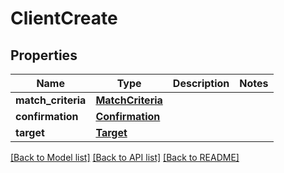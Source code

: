 # ClientCreate

## Properties
Name | Type | Description | Notes
------------ | ------------- | ------------- | -------------
**match_criteria** | [**MatchCriteria**](MatchCriteria.md) |  | 
**confirmation** | [**Confirmation**](Confirmation.md) |  | 
**target** | [**Target**](Target.md) |  | 

[[Back to Model list]](../README.md#documentation-for-models) [[Back to API list]](../README.md#documentation-for-api-endpoints) [[Back to README]](../README.md)


